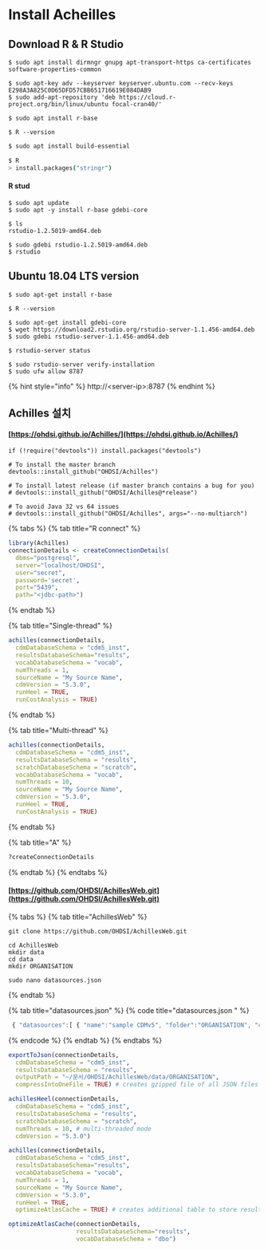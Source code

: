 # Install Acheilles

## Download R & R Studio

```
$ sudo apt install dirmngr gnupg apt-transport-https ca-certificates software-properties-common

$ sudo apt-key adv --keyserver keyserver.ubuntu.com --recv-keys E298A3A825C0D65DFD57CBB651716619E084DAB9
$ sudo add-apt-repository 'deb https://cloud.r-project.org/bin/linux/ubuntu focal-cran40/'

$ sudo apt install r-base

$ R --version
```

```bash
$ sudo apt install build-essential

$ R
> install.packages("stringr")
```

#### R stud

```text
$ sudo apt update
$ sudo apt -y install r-base gdebi-core

$ ls
rstudio-1.2.5019-amd64.deb

$ sudo gdebi rstudio-1.2.5019-amd64.deb
$ rstudio
```

## Ubuntu 18.04 LTS version

```text
$ sudo apt-get install r-base

$ R --version

$ sudo apt-get install gdebi-core
$ wget https://download2.rstudio.org/rstudio-server-1.1.456-amd64.deb
$ sudo gdebi rstudio-server-1.1.456-amd64.deb

$ rstudio-server status

$ sudo rstudio-server verify-installation
$ sudo ufw allow 8787
```

{% hint style="info" %}
http://&lt;server-ip&gt;:8787
{% endhint %}

## Achilles 설치 

#### [https://ohdsi.github.io/Achilles/](https://ohdsi.github.io/Achilles/)

```text
if (!require("devtools")) install.packages("devtools")

# To install the master branch
devtools::install_github("OHDSI/Achilles")

# To install latest release (if master branch contains a bug for you)
# devtools::install_github("OHDSI/Achilles@*release")  

# To avoid Java 32 vs 64 issues 
# devtools::install_github("OHDSI/Achilles", args="--no-multiarch")  
```

{% tabs %}
{% tab title="R connect" %}
```r
library(Achilles)
connectionDetails <- createConnectionDetails(
  dbms="postgresql", 
  server="localhost/OHDSI", 
  user="secret", 
  password='secret', 
  port="5439",
  path="<jdbc-path>")
```
{% endtab %}

{% tab title="Single-thread" %}
```r
achilles(connectionDetails, 
  cdmDatabaseSchema = "cdm5_inst", 
  resultsDatabaseSchema="results",
  vocabDatabaseSchema = "vocab",
  numThreads = 1,
  sourceName = "My Source Name", 
  cdmVersion = "5.3.0",
  runHeel = TRUE,
  runCostAnalysis = TRUE)
```
{% endtab %}

{% tab title="Multi-thread" %}
```r
achilles(connectionDetails, 
  cdmDatabaseSchema = "cdm5_inst", 
  resultsDatabaseSchema = "results",
  scratchDatabaseSchema = "scratch",
  vocabDatabaseSchema = "vocab",
  numThreads = 10,
  sourceName = "My Source Name", 
  cdmVersion = "5.3.0",
  runHeel = TRUE,
  runCostAnalysis = TRUE)
```
{% endtab %}

{% tab title="A" %}
```r
?createConnectionDetails
```
{% endtab %}
{% endtabs %}

#### [https://github.com/OHDSI/AchillesWeb.git](https://github.com/OHDSI/AchillesWeb.git)

{% tabs %}
{% tab title="AchillesWeb" %}
```text
git clone https://github.com/OHDSI/AchillesWeb.git

cd AchillesWeb
mkdir data
cd data
mkdir ORGANISATION

sudo nano datasources.json

```
{% endtab %}

{% tab title="datasources.json" %}
{% code title="datasources.json " %}
```javascript
 { "datasources":[ { "name":"sample CDMv5", "folder":"ORGANISATION", "cdmVersion": 5 } ] } 

```
{% endcode %}
{% endtab %}
{% endtabs %}

```r
exportToJson(connectionDetails, 
  cdmDatabaseSchema = "cdm5_inst", 
  resultsDatabaseSchema = "results", 
  outputPath = "~/문서/OHDSI/AchillesWeb/data/ORGANISATION", 
  compressIntoOneFile = TRUE) # creates gzipped file of all JSON files
```

```r
achillesHeel(connectionDetails, 
  cdmDatabaseSchema = "cdm5_inst", 
  resultsDatabaseSchema = "results", 
  scratchDatabaseSchema = "scratch",
  numThreads = 10, # multi-threaded mode
  cdmVersion = "5.3.0")
```

```r
achilles(connectionDetails, 
  cdmDatabaseSchema = "cdm5_inst", 
  resultsDatabaseSchema="results",
  vocabDatabaseSchema = "vocab",
  numThreads = 1,
  sourceName = "My Source Name", 
  cdmVersion = "5.3.0",
  runHeel = TRUE,
  optimizeAtlasCache = TRUE) # creates additional table to store results for Atlas cache
```

```r
optimizeAtlasCache(connectionDetails,
                   resultsDatabaseSchema="results",
                   vocabDatabaseSchema = "dbo")   
```

